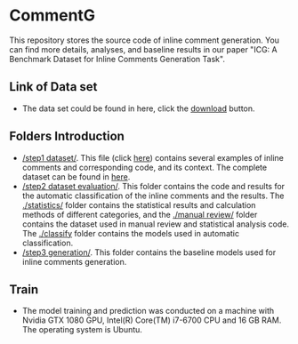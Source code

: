 # CommentG
This repository stores the source code of inline comment generation.
You can find more details, analyses, and baseline results in our paper "ICG: A Benchmark Dataset for Inline Comments Generation Task".

## Link of Data set
* The data set could be found in here, click the [download](https://zenodo.org/record/8022713) button.

## Folders Introduction
* [/step1 dataset/](https://github.com/Sherww/CommentG/tree/main/dataset). This file (click [here](https://github.com/Sherww/CommentG/tree/main/dataset/example_data.jsonl)) contains several examples of inline comments and corresponding code, and its context. The complete dataset can be found in [here](https://zenodo.org/record/8022713). 
* [/step2 dataset evaluation/](https://github.com/Sherww/CommentG/tree/main/dataset%20evaluation). This folder contains the code and results for the automatic classification of the inline comments and the results. The [./statistics/](https://github.com/Sherww/CommentG/tree/main/dataset%20evaluation/statistic) folder contains the statistical results and calculation methods of different categories, and the [./manual review/](https://github.com/Sherww/CommentG/tree/main/dataset%20evaluation/manual%20review) folder contains the dataset used in manual review and statistical analysis code. The [./classify](https://github.com/Sherww/CommentG/tree/main/dataset%20evaluation/classify) folder contains the models used in automatic classification.
* [/step3 generation/](https://github.com/Sherww/CommentG/tree/main/generation). This folder contains the baseline models used for inline comments generation.

## Train
* The model training and prediction was conducted on a machine with Nvidia GTX 1080 GPU, Intel(R) Core(TM) i7-6700 CPU and 16 GB RAM. The operating system is Ubuntu.



